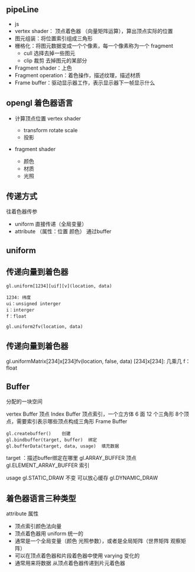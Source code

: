 ## pipeLine
- js
- vertex shader： 顶点着色器 （向量矩阵运算），算出顶点实际的位置
- 图元组装：将位置索引组成三角形
- 栅格化：将图元数据变成一个个像素，每一个像素称为一个 fragment
  - cull 选择去掉一些图元
  - clip 裁剪 去掉图元的某部分
- Fragment shader：上色
- Fragment operation：着色操作，描述纹理，描述材质
- Frame buffer：驱动显示器工作，表示显示器下一帧显示什么



## opengl 着色器语言

- 计算顶点位置 vertex shader
  - transform rotate scale
  - 投影

- fragment shader
  - 颜色
  - 材质
  - 光照


## 传递方式
往着色器传参

- uniform 直接传递（全局变量）
- attribute （属性：位置 颜色） 通过buffer

## uniform

## 传递向量到着色器
```
gl.uniform[1234][uif][v](location, data)

1234: 纬度
ui：unsigned interger
i：interger
f：float

gl.uniform2fv(location, data)
```

## 传递向量到着色器
gl.uniformMatrix[234]x[234]fv(location, false, data)
[234]x[234]: 几乘几
f：float

## Buffer
分配的一块空间

vertex Buffer 顶点
Index Buffer 顶点索引，一个立方体 6 面 12 个三角形 8个顶点，需要索引表示哪些顶点构成三角形
Frame Buffer

```
gl.createbuffer()    创建
gl.bindbuffer(target, buffer)  绑定
gl.bufferData(target, data, usage)  填充数据
```

target ：描述buffer绑定在哪里
gl.ARRAY_BUFFER  顶点
gl.ELEMENT_ARRAY_BUFFER 索引

usage
gl.STATIC_DRAW  不变 可以放心缓存
gl.DYNAMIC_DRAW 

## 着色器语言三种类型

attribute 属性
- 顶点索引颜色法向量
- 顶点着色器用
uniform 统一的
- 通常是一个全局变量（颜色 光照参数），或者是全局矩阵（世界矩阵 观察矩阵）
- 可以在顶点着色器和片段着色器中使用
varying 变化的
- 通常用来将数据 从顶点着色器传递到片元着色器


